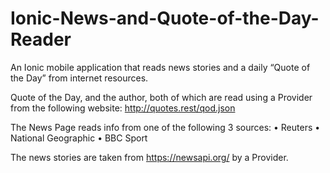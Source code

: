 # Ionic-News-and-Quote-of-the-Day-Reader
An Ionic mobile application that reads news stories and a daily “Quote of the Day” from internet resources.

Quote of the Day, and the author, both of which are read using a Provider from the following website:
http://quotes.rest/qod.json

The News Page reads info from one of the following 3 sources:
• Reuters
• National Geographic
• BBC Sport

The news stories are taken from https://newsapi.org/ by a Provider.
